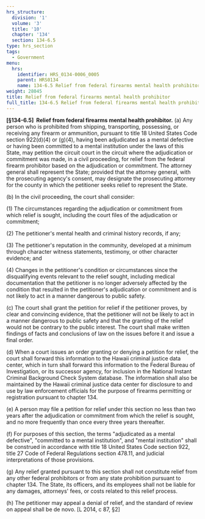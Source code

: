 ```yaml
---
hrs_structure:
  division: '1'
  volume: '3'
  title: '10'
  chapter: '134'
  section: 134-6.5
type: hrs_section
tags:
  - Government
menu:
  hrs:
    identifier: HRS_0134-0006_0005
    parent: HRS0134
    name: 134-6.5 Relief from federal firearms mental health prohibitor
weight: 28045
title: Relief from federal firearms mental health prohibitor
full_title: 134-6.5 Relief from federal firearms mental health prohibitor
---
```

**[§134-6.5]  Relief from federal firearms mental health prohibitor.** (a) Any person who is prohibited from shipping, transporting, possessing, or receiving any firearm or ammunition, pursuant to title 18 United States Code section 922(d)(4) or (g)(4), having been adjudicated as a mental defective or having been committed to a mental institution under the laws of this State, may petition the circuit court in the circuit where the adjudication or commitment was made, in a civil proceeding, for relief from the federal firearm prohibitor based on the adjudication or commitment. The attorney general shall represent the State; provided that the attorney general, with the prosecuting agency's consent, may designate the prosecuting attorney for the county in which the petitioner seeks relief to represent the State.

(b) In the civil proceeding, the court shall consider:

(1) The circumstances regarding the adjudication or commitment from which relief is sought, including the court files of the adjudication or commitment;

(2) The petitioner's mental health and criminal history records, if any;

(3) The petitioner's reputation in the community, developed at a minimum through character witness statements, testimony, or other character evidence; and

(4) Changes in the petitioner's condition or circumstances since the disqualifying events relevant to the relief sought, including medical documentation that the petitioner is no longer adversely affected by the condition that resulted in the petitioner's adjudication or commitment and is not likely to act in a manner dangerous to public safety.

(c) The court shall grant the petition for relief if the petitioner proves, by clear and convincing evidence, that the petitioner will not be likely to act in a manner dangerous to public safety and that the granting of the relief would not be contrary to the public interest. The court shall make written findings of facts and conclusions of law on the issues before it and issue a final order.

(d) When a court issues an order granting or denying a petition for relief, the court shall forward this information to the Hawaii criminal justice data center, which in turn shall forward this information to the Federal Bureau of Investigation, or its successor agency, for inclusion in the National Instant Criminal Background Check System database. The information shall also be maintained by the Hawaii criminal justice data center for disclosure to and use by law enforcement officials for the purpose of firearms permitting or registration pursuant to chapter 134.

(e) A person may file a petition for relief under this section no less than two years after the adjudication or commitment from which the relief is sought, and no more frequently than once every three years thereafter.

(f) For purposes of this section, the terms "adjudicated as a mental defective", "committed to a mental institution", and "mental institution" shall be construed in accordance with title 18 United States Code section 922, title 27 Code of Federal Regulations section 478.11, and judicial interpretations of those provisions.

(g) Any relief granted pursuant to this section shall not constitute relief from any other federal prohibitors or from any state prohibition pursuant to chapter 134\. The State, its officers, and its employees shall not be liable for any damages, attorneys' fees, or costs related to this relief process.

(h) The petitioner may appeal a denial of relief, and the standard of review on appeal shall be de novo. [L 2014, c 87, §2]